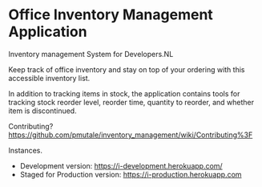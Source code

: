 # Office Inventory Management Application
Inventory management System for Developers.NL

Keep track of office inventory and stay on top of your ordering with this accessible inventory list. 

In addition to tracking items in stock, the application contains tools for tracking stock reorder level, reorder time, quantity to reorder, and whether item is discontinued.

Contributing?
https://github.com/pmutale/inventory_management/wiki/Contributing%3F

Instances.

- Development version: https://i-development.herokuapp.com/
- Staged for Production version: https://i-production.herokuapp.com
